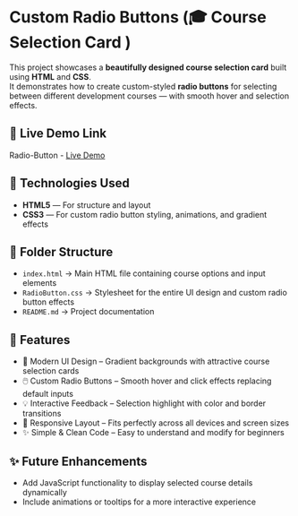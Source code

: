 # Custom Radio Buttons (🎓 Course Selection Card )

This project showcases a **beautifully designed course selection card** built using **HTML** and **CSS**.  
It demonstrates how to create custom-styled **radio buttons** for selecting between different development courses — with smooth hover and selection effects.

## 🔗 Live Demo Link

 Radio-Button - [Live Demo](https://prakruthi-g-h.github.io/HTML-AND-CSS-MINI-PROJECTS/RadioButton)

 
## 🔧 Technologies Used

- **HTML5** — For structure and layout
- **CSS3** — For custom radio button styling, animations, and gradient effects  

## 📁 Folder Structure

- `index.html` → Main HTML file containing course options and input elements  
- `RadioButton.css` → Stylesheet for the entire UI design and custom radio button effects  
- `README.md` → Project documentation

## 📌 Features

- 🎨 Modern UI Design – Gradient backgrounds with attractive course selection cards
- 🖱️ Custom Radio Buttons – Smooth hover and click effects replacing default inputs
- 💡 Interactive Feedback – Selection highlight with color and border transitions
- 📱 Responsive Layout – Fits perfectly across all devices and screen sizes
- ✨ Simple & Clean Code – Easy to understand and modify for beginners

## ✨ Future Enhancements

- Add JavaScript functionality to display selected course details dynamically
- Include animations or tooltips for a more interactive experience

